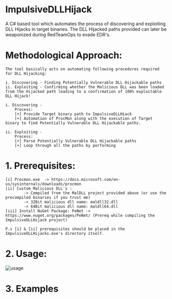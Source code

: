# ImpulsiveDLLHijack
A C# based tool which automates the process of discovering and exploiting DLL Hijacks in target binaries. The DLL Hijacked paths provided can later be weaponized during RedTeamOps to evade EDR's.

# Methodological Approach:

	The tool basically acts on automating following procedures required for DLL Hijacking:

	i. Discovering - Finding Potentially Vulnerable DLL Hijackable paths
	ii. Exploiting - Confirming whether the Malicious DLL was been loaded from the Hijacked path leading to a confirmation of 100% exploitable DLL Hijack!

	i. Discovering -
		Process:
		[+] Provide Target binary path to ImpulsiveDLLHiack
		[+] Automation of ProcMon along with the execution of Target binary to find Potentially Vulnerable DLL Hijackable paths.

	ii. Exploiting -
		Process:
		[+] Parse Potentially Vulnerable DLL Hijackable paths
		[+] Loop through all the paths by performing


# 1. Prerequisites:

	[i] Procmon.exe  -> https://docs.microsoft.com/en-us/sysinternals/downloads/procmon
	[ii] Custom Malicious DLL's :
			-> Compiled from the MalDLL project provided above (or use the precompiled binaries if you trust me)
			-> 32Bit malicious dll name: maldll32.dll
			-> 64Bit malicious dll name: maldll64.dll
	[iii] Install NuGet Package: PeNet -> https://www.nuget.org/packages/PeNet/ (Prereq while compiling the ImpulsiveDLLHijack project)
	
	P.s [i] & [ii] prerequisites should be placed in the ImpulsiveDLLHijacks.exe's directory itself.

# 2. Usage:

![usage](https://user-images.githubusercontent.com/60843949/132341238-c6e0cad4-dfc1-4d8e-a011-73df17b652d6.PNG)

# 3. Examples
